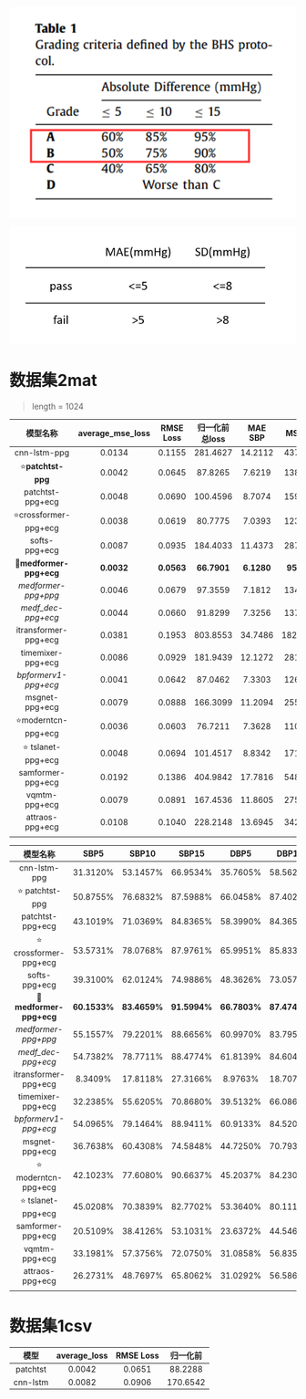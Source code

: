 ![BHS.png](image/BHS.png)

![AAMI.png](image/AAMI.png)

# 数据集2mat

> length = 1024

|             模型名称             | average_mse_loss | RMSE Loss  |  归一化前总loss  |  MAE SBP   |   MSE SBP   |   SD_SBP   |  MAE DBP   |   MSE DBP   |   SD_DBP   | 
|:----------------------------:|:----------------:|:----------:|:-----------:|:----------:|:-----------:|:----------:|:----------:|:-----------:|:----------:|
|         cnn-lstm-ppg         |      0.0134      |   0.1155   |  281.4627   |  14.2112   |  437.2165   |  15.4965   |  11.9072   |  303.5553   |  12.4827   | 
|    :star:**patchtst-ppg**    |      0.0042      |   0.0645   |   87.8265   |   7.6219   |  138.1481   |   8.8635   |   5.1728   |   77.4795   |   7.3165   |
|       patchtst-ppg+ecg       |      0.0048      |   0.0690   |  100.4596   |   8.7074   |  159.9748   |   9.1281   |   5.7956   |   81.5585   |   7.2161   | 
|  :star:crossformer-ppg+ecg   |      0.0038      |   0.0619   |   80.7775   |   7.0393   |  123.0274   |   8.6584   |   5.0378   |   67.1356   |   6.9595   | 
|        softs-ppg+ecg         |      0.0087      |   0.0935   |  184.4033   |  11.4373   |  287.6602   |  12.4303   |   8.0717   |  153.8381   |   9.6523   |
| :star2:**medformer-ppg+ecg** |    **0.0032**    | **0.0563** | **66.7901** | **6.1280** | **95.3150** | **7.5393** | **5.0020** | **64.8453** | **6.4997** |
|     *medformer-ppg+ppg*      |      0.0046      |   0.0679   |   97.3559   |   7.1812   |  134.3557   |   9.0748   |   5.9154   |   94.7465   |   7.9205   | 
|      *medf_dec-ppg+ecg*      |      0.0044      |   0.0660   |   91.8299   |   7.3256   |  137.3974   |   9.0064   |   5.7106   |   84.6292   |   7.4437   | 
|     itransformer-ppg+ecg     |      0.0381      |   0.1953   |  803.8553   |  34.7486   |  1820.0414  |  23.6844   |  23.1626   |  724.5032   |  13.9485   |
|      timemixer-ppg+ecg       |      0.0086      |   0.0929   |  181.9439   |  12.1272   |  281.1597   |  11.8479   |   9.0559   |  160.2216   |   9.3849   | 
|     *bpformerv1-ppg+ecg*     |      0.0041      |   0.0642   |   87.0462   |   7.3303   |  126.6045   |   8.6217   |   5.9230   |   82.6581   |   7.2454   | 
|        msgnet-ppg+ecg        |      0.0079      |   0.0888   |  166.3099   |  11.2094   |  255.4992   |  11.3036   |   8.2832   |  144.4841   |   8.8842   |
|   :star:moderntcn-ppg+ecg    |      0.0036      |   0.0603   |   76.7211   |   7.3628   |  110.6512   |   7.7655   |   6.2649   |   69.8185   |   6.1324   |
|   :star:  tslanet-ppg+ecg    |      0.0048      |   0.0694   |  101.4517   |   8.8342   |  171.7770   |   9.8799   |   6.5382   |   93.3845   |   7.6086   |
|      samformer-ppg+ecg       |      0.0192      |   0.1386   |  404.9842   |  17.7816   |  548.6365   |  15.4997   |  14.6515   |  379.9878   |  13.2210   |
|        vqmtm-ppg+ecg         |      0.0079      |   0.0891   |  167.4536   |  11.8605   |  275.8050   |  11.7537   |  11.7537   |  219.9587   |   9.9601   |
|       attraos-ppg+ecg        |      0.0108      |   0.1040   |  228.2148   |  13.6945   |  342.5528   |  12.5513   |  10.7313   |  214.2452   |  10.1329   |
|                              |                  |            |             |            |             |            |            |             |            |

|             模型名称             |     SBP5     |    SBP10     |    SBP15     |     DBP5     |    DBP10     |    DBP15     |
|:----------------------------:|:------------:|:------------:|:------------:|:------------:|:------------:|:------------:|
|         cnn-lstm-ppg         |   31.3120%   |   53.1457%   |   66.9534%   |   35.7605%   |   58.5621%   |   71.9409%   |
|     :star: patchtst-ppg      |   50.8755%   |   76.6832%   |   87.5988%   |   66.0458%   |   87.4029%   |   93.6918%   |
|       patchtst-ppg+ecg       |   43.1019%   |   71.0369%   |   84.8365%   |   58.3990%   |   84.3652%   |   92.5187%   |
|  :star: crossformer-ppg+ecg  |   53.5731%   |   78.0768%   |   87.9761%   |   65.9951%   |   85.8339%   |   92.0496%   |
|        softs-ppg+ecg         |   39.3100%   |   62.0124%   |   74.9886%   |   48.3626%   |   73.0579%   |   84.8845%   |
| :star2:**medformer-ppg+ecg** | **60.1533%** | **83.4659%** | **91.5994%** | **66.7803%** | **87.4745%** | **93.8422%** |
|     *medformer-ppg+ppg*      |   55.1557%   |   79.2201%   |   88.6656%   |   60.9970%   |   83.7954%   |   91.8172%   |
|      *medf_dec-ppg+ecg*      |   54.7382%   |   78.7711%   |   88.4774%   |   61.8139%   |   84.6041%   |   92.2181%   |
|     itransformer-ppg+ecg     |   8.3409%    |   17.8118%   |   27.3166%   |   8.9763%    |   18.7078%   |   29.4122%   |
|      timemixer-ppg+ecg       |   32.2385%   |   55.6205%   |   70.8680%   |   39.5132%   |   66.0864%   |   81.2493%   |
|     *bpformerv1-ppg+ecg*     |   54.0965%   |   79.1464%   |   88.9411%   |   60.9133%   |   84.5202%   |   92.4475%   |
|        msgnet-ppg+ecg        |   36.7638%   |   60.4308%   |   74.5848%   |   44.7250%   |   70.7934%   |   83.9277%   |
|   :star: moderntcn-ppg+ecg   |   42.1023%   |   77.6080%   |   90.6637%   |   45.2037%   |   84.2305%   |   94.8561%   |
|   :star:  tslanet-ppg+ecg    |   45.0208%   |   70.3839%   |   82.7702%   |   53.3640%   |   80.1113%   |   90.3460%   |
|      samformer-ppg+ecg       |   20.5109%   |   38.4126%   |   53.1031%   |   23.6372%   |   44.5468%   |   60.9951%   |
|        vqmtm-ppg+ecg         |   33.1981%   |   57.3756%   |   72.0750%   |   31.0858%   |   56.8358%   |   73.9686%   |
|       attraos-ppg+ecg        |   26.2731%   |   48.7697%   |   65.8062%   |   31.0292%   |   56.5868%   |   74.7473%   |
|                              |              |              |              |              |              |              |

# 数据集1csv

|    模型    | average_loss | RMSE Loss |   归一化前   |
|:--------:|:------------:|:---------:|:--------:|
| patchtst |    0.0042    |  0.0651   | 88.2288  |
| cnn-lstm |    0.0082    |  0.0906   | 170.6542 |
